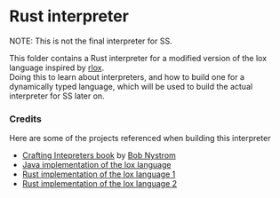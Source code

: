 # Rust interpreter
NOTE: This is not the final interpreter for SS.

This folder contains a Rust interpreter for a modified version of the lox language inspired by [rlox](https://github.com/julioolvr/rlox).  
Doing this to learn about interpreters, and how to build one for a dynamically typed language, which will be used to build the actual interpreter for SS later on.

<!-- @todo add instructions on how to run -->


### Credits
Here are some of the projects referenced when building this interpreter
- [Crafting Intepreters book](https://craftinginterpreters.com/) by [Bob Nystrom](https://github.com/munificent)
- [Java implementation of the lox language](https://github.com/munificent/craftinginterpreters/tree/master/java/com/craftinginterpreters/lox)
- [Rust implementation of the lox language 1](https://github.com/julioolvr/rlox)
- [Rust implementation of the lox language 2](https://github.com/epellis/rlox/)